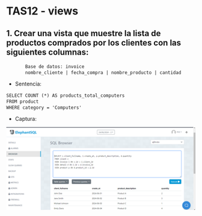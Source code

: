 # TAS12 - views

## 1. Crear una vista que muestre la lista de productos comprados por los clientes con las siguientes columnas: 
           Base de datos: invoice
           nombre_cliente | fecha_compra | nombre_producto | cantidad
           
  - Sentencia:
  ```
SELECT COUNT (*) AS products_total_computers
FROM product
WHERE category = 'Computers'
  ```
  - Captura:
<img src="./capturas/1.png"/>

